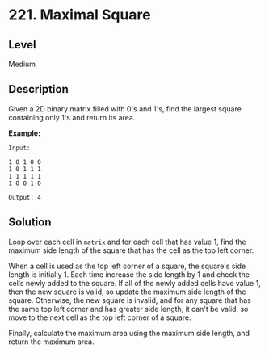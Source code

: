 # 221. Maximal Square
## Level
Medium

## Description
Given a 2D binary matrix filled with 0's and 1's, find the largest square containing only 1's and return its area.

**Example:**
```
Input: 

1 0 1 0 0
1 0 1 1 1
1 1 1 1 1
1 0 0 1 0

Output: 4
```

## Solution
Loop over each cell in `matrix` and for each cell that has value 1, find the maximum side length of the square that has the cell as the top left corner.

When a cell is used as the top left corner of a square, the square's side length is initially 1. Each time increase the side length by 1 and check the cells newly added to the square. If all of the newly added cells have value 1, then the new square is valid, so update the maximum side length of the square. Otherwise, the new square is invalid, and for any square that has the same top left corner and has greater side length, it can't be valid, so move to the next cell as the top left corner of a square.

Finally, calculate the maximum area using the maximum side length, and return the maximum area.
